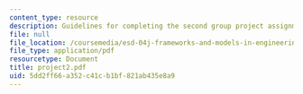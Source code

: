 ```yaml
---
content_type: resource
description: Guidelines for completing the second group project assignment.
file: null
file_location: /coursemedia/esd-04j-frameworks-and-models-in-engineering-systems-engineering-system-design-spring-2007/5dd2ff66a352c41cb1bf821ab435e8a9_project2.pdf
file_type: application/pdf
resourcetype: Document
title: project2.pdf
uid: 5dd2ff66-a352-c41c-b1bf-821ab435e8a9
---
```

